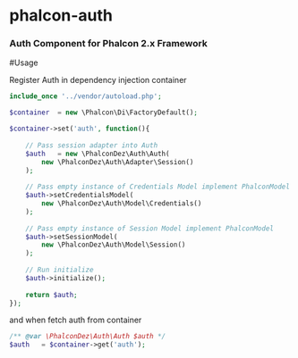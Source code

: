 # phalcon-auth
### Auth Component for Phalcon 2.x Framework

#Usage

Register Auth in dependency injection container

```php
include_once '../vendor/autoload.php';

$container  = new \Phalcon\Di\FactoryDefault();

$container->set('auth', function(){
    
    // Pass session adapter into Auth
    $auth   = new \PhalconDez\Auth\Auth(
        new \PhalconDez\Auth\Adapter\Session()
    );
    
    // Pass empty instance of Credentials Model implement PhalconModel
    $auth->setCredentialsModel(
        new \PhalconDez\Auth\Model\Credentials()
    );
    
    // Pass empty instance of Session Model implement PhalconModel
    $auth->setSessionModel(
        new \PhalconDez\Auth\Model\Session()
    );
    
    // Run initialize
    $auth->initialize();
    
    return $auth;
});
```

and when fetch auth from container

```php
/** @var \PhalconDez\Auth\Auth $auth */
$auth   = $container->get('auth');
```